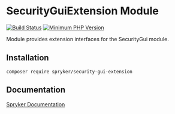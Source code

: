 # SecurityGuiExtension Module
[![Build Status](https://travis-ci.org/spryker/security-gui-extension.svg)](https://travis-ci.org/spryker/security-gui-extension)
[![Minimum PHP Version](https://img.shields.io/badge/php-%3E%3D%207.3-8892BF.svg)](https://php.net/)

Module provides extension interfaces for the SecurityGui module.

## Installation

```
composer require spryker/security-gui-extension
```

## Documentation

[Spryker Documentation](https://documentation.spryker.com/module_guide/overview.htm)
